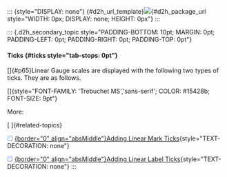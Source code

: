 ::: {style="DISPLAY: none"}
[](ms-xhelp:///?Id=d2h_url_template){#d2h_url_template}![](!package_url!){#d2h_package_url style="WIDTH: 0px; DISPLAY: none; HEIGHT: 0px"}
:::

::: {.d2h_secondary_topic style="PADDING-BOTTOM: 10pt; MARGIN: 0pt; PADDING-LEFT: 0pt; PADDING-RIGHT: 0pt; PADDING-TOP: 0pt"}
#### Ticks {#ticks style="tab-stops: 0pt"}

[]{#p65}Linear Gauge scales are displayed with the following two types of ticks. They are as follows.

[]{style="FONT-FAMILY: 'Trebuchet MS','sans-serif'; COLOR: #15428b; FONT-SIZE: 9pt"} 

More:

[ ]{#related-topics}

[![](button.gif){border="0" align="absMiddle"}Adding Linear Mark Ticks](ms-xhelp:///?Id=9dfb1b20-33af-4579-8469-e8c2b31ebd12){style="TEXT-DECORATION: none"}

[![](button.gif){border="0" align="absMiddle"}Adding Linear Label Ticks](ms-xhelp:///?Id=80a3b404-259e-451b-bc88-ec512d1e05b5){style="TEXT-DECORATION: none"}
:::

